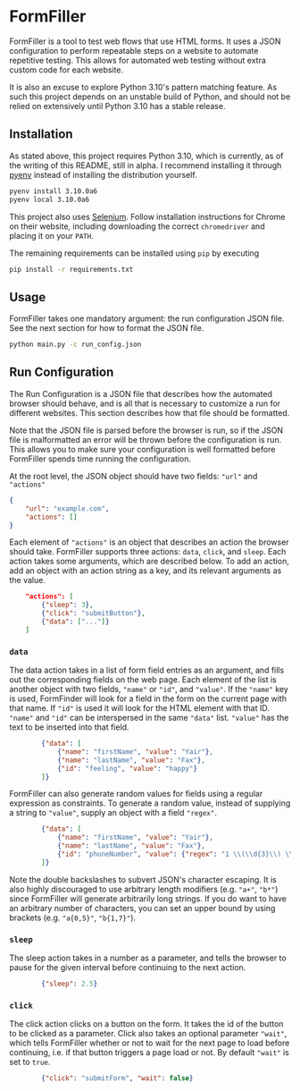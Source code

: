 # FormFiller

FormFiller is a tool to test web flows that use HTML forms. It uses a JSON configuration to perform repeatable steps on a website to automate repetitive testing. This allows for automated web testing without extra custom code for each website.  

It is also an excuse to explore Python 3.10's pattern matching feature. As such this project depends on an unstable build of Python, and should not be relied on extensively until Python 3.10 has a stable release.  

## Installation
As stated above, this project requires Python 3.10, which is currently, as of the writing of this README, still in alpha. I recommend installing it through [pyenv](https://github.com/pyenv/pyenv) instead of installing the distribution yourself.
```bash
pyenv install 3.10.0a6
pyenv local 3.10.0a6
```

This project also uses [Selenium](https://selenium-python.readthedocs.io/). Follow installation instructions for Chrome on their website, including downloading the correct `chromedriver` and placing it on your `PATH`.

The remaining requirements can be installed using `pip` by executing
```bash
pip install -r requirements.txt
```

## Usage
FormFiller takes one mandatory argument: the run configuration JSON file. See the next section for how to format the JSON file.
```bash
python main.py -c run_config.json
```

## Run Configuration
The Run Configuration is a JSON file that describes how the automated browser should behave, and is all that is necessary to customize a run for different websites. This section describes how that file should be formatted.  

Note that the JSON file is parsed before the browser is run, so if the JSON file is malformatted an error will be thrown before the configuration is run. This allows you to make sure your configuration is well formatted before FormFiller spends time running the configuration.

At the root level, the JSON object should have two fields: `"url"` and `"actions"`
```json
{
    "url": "example.com",
    "actions": []
}
```

Each element of `"actions"` is an object that describes an action the browser should take. FormFiller supports three actions: `data`, `click`, and `sleep`. Each action takes some arguments, which are described below. To add an action, add an object with an action string as a key, and its relevant arguments as the value.
```json
    "actions": [
        {"sleep": 3},
        {"click": "submitButton"},
        {"data": ["..."]}
    ]
```

### `data`
The data action takes in a list of form field entries as an argument, and fills out the corresponding fields on the web page. Each element of the list is another object with two fields, `"name"` or `"id"`, and `"value"`. If the `"name"` key is used, FormFinder will look for a field in the form on the current page with that name. If `"id"` is used it will look for the HTML element with that ID. `"name"` and `"id"` can be interspersed in the same `"data"` list. `"value"` has the text to be inserted into that field.
```json
        {"data": [
            {"name": "firstName", "value": "Yair"},
            {"name": "lastName", "value": "Fax"},
            {"id": "feeling", "value": "happy"}
        ]}
```

FormFiller can also generate random values for fields using a regular expression as constraints. To generate a random value, instead of supplying a string to `"value"`, supply an object with a field `"regex"`.
```json
        {"data": [
            {"name": "firstName", "value": "Yair"},
            {"name": "lastName", "value": "Fax"},
            {"id": "phoneNumber", "value": {"regex": "1 \\(\\d{3}\\) \\d{3}-\\d{4}"}}
        ]}
```

Note the double backslashes to subvert JSON's character escaping. It is also highly discouraged to use arbitrary length modifiers (e.g. `"a+"`, `"b*"`) since FormFiller will generate arbitrarily long strings. If you do want to have an arbitrary number of characters, you can set an upper bound by using brackets (e.g. `"a{0,5}"`, `"b{1,7}"`).

### `sleep`
The sleep action takes in a number as a parameter, and tells the browser to pause for the given interval before continuing to the next action.
```json
        {"sleep": 2.5}
```

### `click`
The click action clicks on a button on the form. It takes the id of the button to be clicked as a parameter. Click also takes an optional parameter `"wait"`, which tells FormFiller whether or not to wait for the next page to load before continuing, i.e. if that button triggers a page load or not. By default `"wait"` is set to `true`.
```json
        {"click": "submitForm", "wait": false}
```